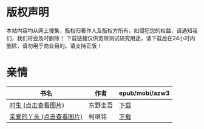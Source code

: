 # 版权声明

本站内容均从网上搜集，版权归著作人及版权方所有，如侵犯您的权益，请通知我们，我们将会及时删除！ 下载链接仅供宽带测试研究用途，请下载后在24小时内删除，请勿用于商业目的。请支持正版！

# 亲情

| 书名 | 作者 | epub/mobi/azw3 |
| --- | --- | --- |
| [时生 (点击查看图片)](https://www.dushupai.com/attachment/2024/06/06/bfa4f4f51e790e71.jpg) | 东野圭吾 | [下载](https://url89.ctfile.com/f/31084289-1357034350-429229?p=8866) |
| [亲爱的丫头 (点击查看图片)](https://www.dushupai.com/attachment/2024/06/05/a2ff2db5bf7b6a4a.jpg) | 柯继铭 | [下载](https://url89.ctfile.com/f/31084289-1357026934-41b6dc?p=8866) |
